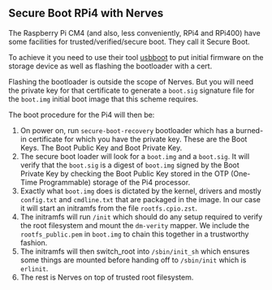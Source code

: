 ## Secure Boot RPi4 with Nerves

The Raspberry Pi CM4 (and also, less conveniently, RPi4 and RPi400) have some
facilities for trusted/verified/secure boot. They call it Secure Boot.

To achieve it you need to use their tool
[usbboot](https://github.com/raspberrypi/usbboot/tree/master) to put initial
firmware on the storage device as well as flashing the bootloader with a cert.

Flashing the bootloader is outside the scope of Nerves. But you will need the
private key for that certificate to generate a `boot.sig` signature file for
the `boot.img` initial boot image that this scheme requires.

The boot procedure for the Pi4 will then be:

1. On power on, run `secure-boot-recovery` bootloader which has a burned-in
   certificate for which you have the private key. These are the Boot Keys.
   The Boot Public Key and Boot Private Key.
2. The secure boot loader will look for a `boot.img` and a `boot.sig`. It
   will verify that the `boot.sig` is a digest of `boot.img` signed by the
   Boot Private Key by checking the Boot Public Key stored in the OTP
   (One-Time Programmable) storage of the Pi4 processor.
3. Exactly what `boot.img` does is dictated by the kernel, drivers and mostly
   `config.txt` and `cmdline.txt` that are packaged in the image. In our case
   it will start an initramfs from the file `rootfs.cpio.zst`.
4. The initramfs will run `/init` which should do any setup required to verify
   the root filesystem and mount the `dm-verity` mapper.
   We include the `rootfs_public.pem` in `boot.img` to chain this together
   in a trustworthy fashion.
5. The initramfs will then switch_root into `/sbin/init_sh` which ensures some
   things are mounted before handing off to `/sbin/init` which is `erlinit`.
6. The rest is Nerves on top of trusted root filesystem.

